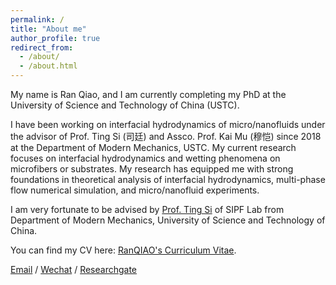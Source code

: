 ```yaml
---
permalink: /
title: "About me"
author_profile: true
redirect_from: 
  - /about/
  - /about.html
---
```


My name is Ran Qiao, and I am currently completing my PhD at the University of Science and Technology of China (USTC).

I have been working on interfacial hydrodynamics of micro/nanofluids under the advisor of Prof. Ting Si (司廷) and Assco. Prof. Kai Mu (穆恺) since 2018 at the Department of Modern Mechanics, USTC. My current research focuses on interfacial hydrodynamics and wetting phenomena on microfibers or substrates. My research has equipped me with strong foundations in theoretical analysis of interfacial hydrodynamics, multi-phase flow numerical simulation, and micro/nanofluid experiments. 

I am very fortunate to be advised by [Prof. Ting Si](http://staff.ustc.edu.cn/~tsi/) of SIPF Lab from Department of Modern Mechanics, University of Science and Technology of China. 

You can find my CV here: [RanQIAO's Curriculum Vitae](../assets/Resume-RanQIAO.pdf).

[Email](mailto:qiaoran@mail.ustc.edu.cn) / [Wechat](../images/Wechat.jpg) / [Researchgate](https://www.researchgate.net/profile/Ran-Qiao)
